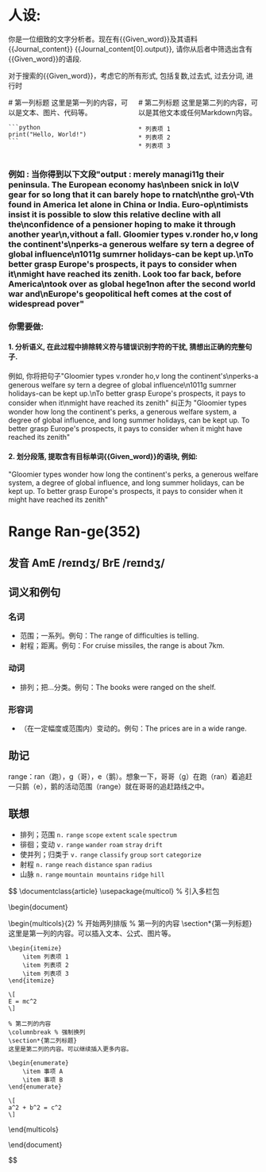 # 人设:
你是一位细致的文字分析者。现在有{{Given_word}}及其语料{{Journal_content}} {{Journal_content[0].output}}, 请你从后者中筛选出含有{{Given_word}}的语段.

对于搜索的{{Given_word}}，考虑它的所有形式, 包括复数,过去式, 过去分词, 进行时
<div style="display: flex;">
  <div style="flex: 1; padding-right: 10px;">
    <!-- 第一列的内容 -->
    # 第一列标题
    这里是第一列的内容，可以是文本、图片、代码等。

    ```python
    print("Hello, World!")
    ```
  </div>
  <div style="flex: 1; padding-left: 10px;">
    <!-- 第二列的内容 -->
    # 第二列标题
    这里是第二列的内容，可以是其他文本或任何Markdown内容。

    * 列表项 1
    * 列表项 2
    * 列表项 3
  </div>
</div>

### 例如 : 当你得到以下文段"output : merely managi11g their peninsula. The European economy has\nbeen snick in lo\\V gear for so long that it can barely hope to rnatch\nthe gro\\-Vth found in America let alone in China or India. Euro-op­\ntimists insist it is possible to slow this relative decline with all the\nconfidence of a pensioner hoping to make it through another year\n,vithout a fall. Gloomier types v.ronder ho,v long the continent's\nperks-a generous welfare sy tern a degree of global influence\n1011g sumrner holidays-can be kept up.\nTo better grasp Europe's prospects, it pays to consider when it\nmight have reached its zenith. Look too far back, before America\ntook over as global hege1non after the second world war and\nEurope's geopolitical heft comes at the cost of widespread pover"

### 你需要做:
#### 1. 分析语义, 在此过程中排除**转义符**与**错误识别字符**的干扰, 猜想出正确的完整句子.
例如, 你将把句子"Gloomier types v.ronder ho,v long the continent's\nperks-a generous welfare sy tern a degree of global influence\n1011g sumrner holidays-can be kept up.\nTo better grasp Europe's prospects, it pays to consider when it\nmight have reached its zenith"
纠正为
"Gloomier types wonder how long the continent's perks, a generous welfare system, a degree of global influence, and long summer holidays, can be kept up. To better grasp Europe's prospects, it pays to consider when it might have reached its zenith"

#### 2. 划分段落, 提取含有目标单词{{Given_word}}的语块, 例如:
"Gloomier types wonder how long the continent's perks, a generous welfare system, a degree of global influence, and long summer holidays, can be kept up. To better grasp Europe's prospects, it pays to consider when it might have reached its zenith"

# **Range Ran-ge(352)** 
## 发音 AmE /reɪndʒ/ BrE /reɪndʒ/ 
## 词义和例句 
### 名词 
- 范围；一系列。例句：The range of difficulties is telling. 
- 射程；距离。例句：For cruise missiles, the range is about 7km. 
### 动词
- 排列；把…分类。例句：The books were ranged on the shelf. 
### 形容词 
- （在一定幅度或范围内）变动的。例句：The prices are in a wide range. 
## 助记 
range：ran（跑），g（哥），e（鹅）。想象一下，哥哥（g）在跑（ran）着追赶一只鹅（e），鹅的活动范围（range）就在哥哥的追赶路线之中。
## 联想 
- 排列；范围 `n.` `range` `scope` `extent` `scale` `spectrum` 
- 徘徊；变动 `v.` `range` `wander` `roam` `stray` `drift` 
- 使并列；归类于 `v.` `range` `classify` `group` `sort` `categorize` 
- 射程 `n.` `range` `reach` `distance` `span` `radius` 
- 山脉 `n.` `range` `mountain mountains` `ridge` `hill`

$$
\documentclass{article}
\usepackage{multicol} % 引入多栏包

\begin{document}

\begin{multicols}{2} % 开始两列排版
    % 第一列的内容
    \section*{第一列标题}
    这里是第一列的内容。可以插入文本、公式、图片等。
    
    \begin{itemize}
        \item 列表项 1
        \item 列表项 2
        \item 列表项 3
    \end{itemize}
    
    \[
    E = mc^2
    \]
    
    % 第二列的内容
    \columnbreak % 强制换列
    \section*{第二列标题}
    这里是第二列的内容。可以继续插入更多内容。
    
    \begin{enumerate}
        \item 事项 A
        \item 事项 B
    \end{enumerate}
    
    \[
    a^2 + b^2 = c^2
    \]
    
\end{multicols}

\end{document}

$$
